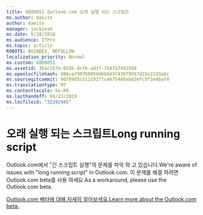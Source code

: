 ```yaml
---
title: 8000051 Outlook.com 오래 실행 되는 스크립트
ms.author: daeite
author: daeite
manager: jackiesm
ms.date: 5/18/2018
ms.audience: ITPro
ms.topic: article
ROBOTS: NOINDEX, NOFOLLOW
localization_priority: Normal
ms.custom: 8000051
ms.assetid: 3bac167e-055b-4cfb-ad3f-7b47a7492588
ms.openlocfilehash: 808ca790768859d6b6497438f9507d15e21d3a6c
ms.sourcegitcommit: 9d78905c512192ffc4675468abd2efc5f2e4baf4
ms.translationtype: MT
ms.contentlocale: ko-KR
ms.lasthandoff: 04/23/2019
ms.locfileid: "32392945"
---
```

# <a name="long-running-script"></a><span data-ttu-id="823d2-102">오래 실행 되는 스크립트</span><span class="sxs-lookup"><span data-stu-id="823d2-102">Long running script</span></span>

<span data-ttu-id="823d2-103">Outlook.com에서 "긴 스크립트 실행"의 문제를 파악 하 고 있습니다.</span><span class="sxs-lookup"><span data-stu-id="823d2-103">We're aware of issues with "long running script" in Outlook.com.</span></span> <span data-ttu-id="823d2-104">이 문제를 해결 하려면 Outlook.com beta를 사용 하세요.</span><span class="sxs-lookup"><span data-stu-id="823d2-104">As a workaround, please use the Outlook.com beta.</span></span>
  
[<span data-ttu-id="823d2-105">Outlook.com 베타에 대해 자세히 알아보세요.</span><span class="sxs-lookup"><span data-stu-id="823d2-105">Learn more about the Outlook.com beta.</span></span>](https://go.microsoft.com/fwlink/p/?linkid=874356)
  

